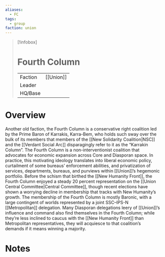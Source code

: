 ```yaml
---
aliases:
  - FC
tags:
  - group
faction: union
---
```

> [!infobox] 
> # Fourth Column
> | | |
> | ---- | ---- |
> | Faction | [[Union]] |
> | Leader |  |
> | HQ/Base | |


# Overview
Another old faction, the Fourth Column is a conservative right coalition led by the Prime Baron of Karrakis, Karra-Bem, who holds such sway over the bulk of its members that members of the [[New Solidarity Coalition|NSC]] and the [[Verdant Social Arc]] disparagingly refer to it as the “Karrakin Column”. The Fourth Column is a non-interventionist coalition that advocates for economic expansion across Core and Diasporan space. In practice, this motivating ideology translates into liberal economic policy, curtailment of some bureaus’ enforcement abilities, and privatization of services, departments, bureaus, and purviews within [[Union]]’s hegemonic portfolio. Before the schism that birthed the [[New Humanity Front]], the Fourth Column enjoyed a steady 20 percent representation on the [[Union Central Committee|Central Committee]], though recent elections have shown a worrying decline in membership that tracks with New Humanity’s growth. The membership of the Fourth Column is mostly Baronic, with a large contingent of worlds represented by a joint SSC–IPS-N [[Metropolitan]] delegation. Many Diasporan delegations leery of [[Union]]’s influence and command also find themselves in the Fourth Column; while they’re less inclined to caucus with the [[New Humanity Front]] than Metropolitan representatives, they will acquiesce to that coalition’s demands if it means winning a majority.

# Notes
